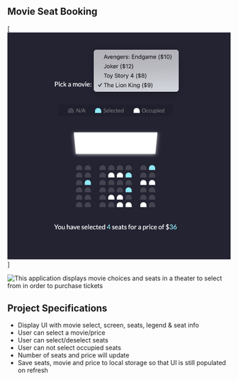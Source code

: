 ## Movie Seat Booking

[<img src="./assets/app.png">]

![This application]('https://diemrosely.github.io/Movie-Seat-Booking-VanillaJS/') displays movie choices and seats in a theater to select from in order to purchase tickets

## Project Specifications

- Display UI with movie select, screen, seats, legend & seat info
- User can select a movie/price
- User can select/deselect seats
- User can not select occupied seats
- Number of seats and price will update
- Save seats, movie and price to local storage so that UI is still populated on refresh



